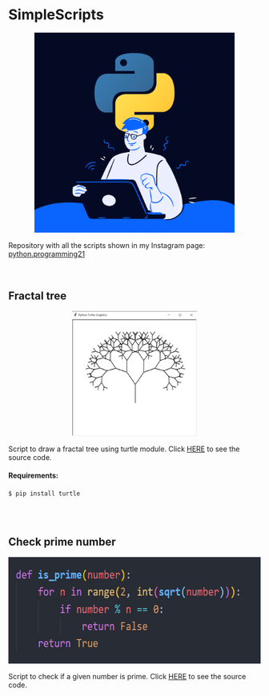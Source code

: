 # SimpleScripts
<p align="center">
  <img width="400" height="400" src="https://github.com/dylannalex/SimpleScripts/blob/master/images/instagram-logo.png">
</p>

Repository with all the scripts shown in my Instagram page: [python.programming21](https://www.instagram.com/python.programming21/)
<br/><br/><br/>



## Fractal tree
<p align="center">
  <img width="250" height="250" src="https://github.com/dylannalex/SimpleScripts/blob/master/images/fractal-tree.png">
</p>

Script to draw a fractal tree using turtle module. Click [HERE](https://github.com/dylannalex/SimpleScripts/blob/master/scripts/fractal.py) to see the source code.

#### Requirements:
```
$ pip install turtle
```
<br/><br/>



## Check prime number
<p align="center">
  <img width="613" height="213" src="https://github.com/dylannalex/SimpleScripts/blob/master/images/check-prime-number.png">
</p>

Script to check if a given number is prime. Click [HERE](https://github.com/dylannalex/SimpleScripts/blob/master/scripts/check_prime_number.py) to see the source code.
